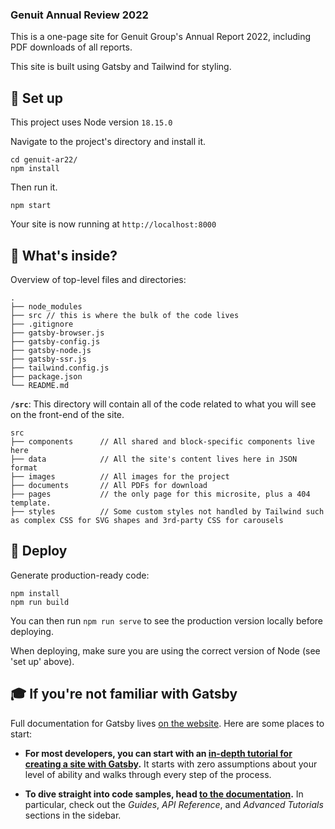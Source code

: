 ### Genuit Annual Review 2022

This is a one-page site for Genuit Group's Annual Report 2022, including PDF downloads of all reports.

This site is built using Gatsby and Tailwind for styling.

## 💫 Set up

This project uses Node version `18.15.0`

Navigate to the project's directory and install it.

    cd genuit-ar22/
    npm install

Then run it.

    npm start

Your site is now running at `http://localhost:8000`

## 🧐 What's inside?

Overview of top-level files and directories:

    .
    ├── node_modules
    ├── src // this is where the bulk of the code lives
    ├── .gitignore
    ├── gatsby-browser.js
    ├── gatsby-config.js
    ├── gatsby-node.js
    ├── gatsby-ssr.js
    ├── tailwind.config.js
    ├── package.json
    └── README.md

**`/src`**: This directory will contain all of the code related to what you will see on the front-end of the site.

    src
    ├── components      // All shared and block-specific components live here
    ├── data            // All the site's content lives here in JSON format
    ├── images          // All images for the project
    ├── documents       // All PDFs for download
    ├── pages           // the only page for this microsite, plus a 404 template.
    ├── styles          // Some custom styles not handled by Tailwind such as complex CSS for SVG shapes and 3rd-party CSS for carousels

## 🚀 Deploy

Generate production-ready code:

    npm install
    npm run build

You can then run `npm run serve` to see the production version locally before deploying.

When deploying, make sure you are using the correct version of Node (see 'set up' above).

## 🎓 If you're not familiar with Gatsby

Full documentation for Gatsby lives [on the website](https://www.gatsbyjs.com/). Here are some places to start:

- **For most developers, you can start with an [in-depth tutorial for creating a site with Gatsby](https://www.gatsbyjs.com/tutorial/).** It starts with zero assumptions about your level of ability and walks through every step of the process.

- **To dive straight into code samples, head [to the documentation](https://www.gatsbyjs.com/docs/).** In particular, check out the _Guides_, _API Reference_, and _Advanced Tutorials_ sections in the sidebar.
